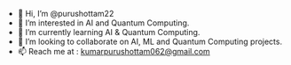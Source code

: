 - 👋 Hi, I’m @purushottam22
- 👀 I’m interested in AI and Quantum Computing.
- 🌱 I’m currently learning AI & Quantum Computing.
- 💞️ I’m looking to collaborate on AI, ML and Quantum Computing projects.
- 📫 Reach me  at : kumarpurushottam062@gmail.com

<!---
purushottam22/purushottam22 is a ✨ special ✨ repository because its `README.md` (this file) appears on your GitHub profile.
You can click the Preview link to take a look at your changes.
--->
